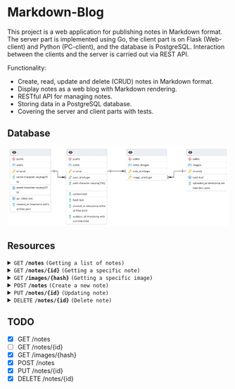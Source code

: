 # Markdown-Blog

This project is a web application for publishing notes in Markdown format. The server part is implemented using Go, the client part is on Flask (Web-client) and Python (PC-client), and the database is PostgreSQL. Interaction between the clients and the server is carried out via REST API.

Functionality:

- Create, read, update and delete (CRUD) notes in Markdown format.
- Display notes as a web blog with Markdown rendering.
- RESTful API for managing notes.
- Storing data in a PostgreSQL database.
- Covering the server and client parts with tests.

## Database

![DB_schema](/database/schema.png)

## Resources

<details>
<summary><code>GET</code> <code><b>/notes</b></code> <code>(Getting a list of notes)</code></summary>

#### Request

```bash
curl -X GET http://localhost:8080/notes \
     -H "API_TOKEN_FORMAT: ^[a-zA-Z0-9]{64}$"
```

#### Response

```json
[
    {
        "id": 1,
        "path": "file_path/file_name_1.md",
        "hash": "hash sha256"
    },
    {
        "id": 2,
        "path": "file_path/file_name_2.md",
        "hash": "hash sha256"
    }
]
```

</details>

<details>
<summary><code>GET</code> <code><b>/notes/{id}</b></code> <code>(Getting a specific note)</code></summary>

#### Request

```bash
curl -X GET http://localhost:8080/notes/{id} \
     -H "API_TOKEN_FORMAT: ^[a-zA-Z0-9]{64}$" \
     -H "MD_CONTENT: false"
```

#### Response

```json
{
  "id": 55,
  "user_id": 2,
  "path": "test/dir1/note_35.md",
  "content": "<h1>Markdown-Blog Test</h1>\n<p>This is a test Markdown note for the Markdown-Blog project.</p>\n",
  "content_md": "Markdown content"
  "hash": "a39ba3c297f2962cc3de34dffe3aab0f59998d0998c0c822ff1777ad991358ce",
  "created_at": "2025-03-24T14:23:24.605343Z",
  "updated_at": "2025-03-24T14:23:24.605343Z"
}
```

</details>

<details>
<summary><code>GET</code> <code><b>/images/{hash}</b></code> <code>(Getting a specific image)</code></summary>

#### Request

```bash
curl -X GET http://localhost:8080/images/{hash} \
     -H "API_TOKEN_FORMAT: ^[a-zA-Z0-9]{64}$" \
```

#### Response

```http
HTTP/1.1 200 OK
Content-Type: image/jpeg
Content-Length: 13422
```

</details>

<details>
<summary><code>POST</code> <code><b>/notes</b></code> <code>(Create a new note)</code></summary>

#### Request

```bash
curl -X POST http://localhost:8080/notes \
     -H "API_TOKEN_FORMAT: ^[a-zA-Z0-9]{64}$" \
     -H "Content-Type: multipart/form-data" \
     -F "metadata={
         \"path\": \"notes/note1.md\",
         \"images\": [
             {\"path\": \"images/img1.jpg\"},
             {\"path\": \"images/img2.jpg\"}
         ]
     };type=application/json" \
     -F "markdown=@note1.md" \
     -F "image=@img1.jpg" \
     -F "image=@img2.jpg"


```

#### Response

```json
{
  "markdown_path": "test/dir1/note_1.md",
  "message": "Upload successful",
  "note_id": 56,
  "saved_images": [
    "fennec.jpg"
  ],
  "saved_note": "test.md"
}
```

</details>

<details>
<summary><code>PUT</code> <code><b>/notes/{id}</b></code> <code>(Updating note)</code></summary>

#### Request

```bash
curl -X PUT http://localhost:8080/notes/{id} \
     -H "API_TOKEN_FORMAT: ^[a-zA-Z0-9]{64}$" \
     -H "Content-Type: application/json" \
     -d '{
           "path": "file_path/file_name.md",
           "content": "md_text"
         }'
```

#### Response

```json
{
  "markdown_path": "test/dir1/note.md",
  "message": "Update successful",
  "saved_images": null,
  "saved_note": "note.md"
}
```

</details>

<details>
<summary><code>DELETE</code> <code><b>/notes/{id}</b></code> <code>(Delete note)</code></summary>

#### Request

```bash
curl -X DELETE http://localhost:8080/notes/{id} \
     -H "API_TOKEN_FORMAT: ^[a-zA-Z0-9]{64}$" \
```

#### Response

```json
{
    "path": "file_path/file_name.md"
}
```

</details>

## TODO

- [x] GET /notes
- [ ] GET /notes/{id}
- [x] GET /images/{hash}
- [x] POST /notes
- [x] PUT /notes/{id}
- [x] DELETE /notes/{id}
